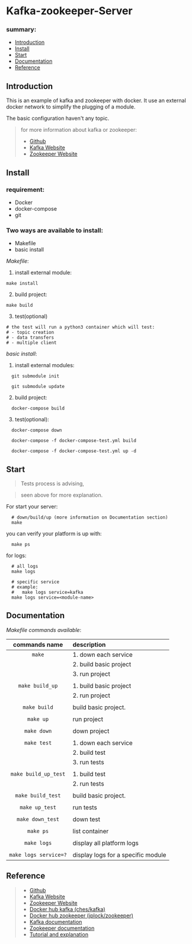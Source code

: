 # Kafka-zookeeper-Server


### summary:
  - [Introduction](#introduction)
  - [Install](#install)
  - [Start](#start)
  - [Documentation](#documentation)
  - [Reference](#reference)



## Introduction

  This is an example of kafka and zookeeper with docker.
  It use an external docker network to simplify the plugging of a module.

  The basic configuration haven't any topic.

  > for more information about kafka or zookeeper:
  > - [Github](https://github.com/apache/kafka/)
  > - [Kafka Website](https://kafka.apache.org)
  > - [Zookeeper Website](http://zookeeper.apache.org)


## Install

### requirement:
- Docker
- docker-compose
- git

### Two ways are available to install:
- Makefile
- basic install

_Makefile_:
1. install external module:
```
make install
```
2. build project:
```
make build
```
3. test(optional)
```
# the test will run a python3 container which will test:
# - topic creation
# - data transfers
# - multiple client
```

_basic install_:
1. install external modules:
```
  git submodule init

  git submodule update
```

2. build project:
```
  docker-compose build
```

3. test(optional):
```
  docker-compose down

  docker-compose -f docker-compose-test.yml build

  docker-compose -f docker-compose-test.yml up -d
```

## Start

> Tests process is advising,

> seen above for more explanation.

For start your server:
```
  # down/build/up (more information on Documentation section)
  make
```

you can verify your platform is up with:
```
  make ps
```

for logs:
```
  # all logs
  make logs

  # specific service
  # example:
  #   make logs service=kafka
  make logs service=<module-name>
```

## Documentation

_Makefile commands available_:

|   **commands name**   | **description**                    |
|:---------------------:|:---------------------------------- |
|        `make`         | 1. down each service               |
|                       | 2. build basic project             |
|                       | 3. run project                     |
|                       |                                    |
|    `make build_up`    | 1. build basic project             |
|                       | 2. run project                     |
|                       |                                    |
|     `make build`      | build basic project.               |
|                       |                                    |
|       `make up`       | run project                        |
|                       |                                    |
|      `make down`      | down project                       |
|                       |                                    |
|      `make test`      | 1. down each service               |
|                       | 2. build test                      |
|                       | 3. run tests                       |
|                       |                                    |
| `make build_up_test`  | 1. build test                      |
|                       | 2. run tests                       |
|                       |                                    |
|   `make build_test`   | build basic project.               |
|                       |                                    |
|    `make up_test`     | run tests                          |
|                       |                                    |
|   `make down_test`    | down test                          |
|                       |                                    |
|       `make ps`       | list container                     |
|                       |                                    |
|      `make logs`      | display all platform logs          |
|                       |                                    |
| `make logs service=?` | display logs for a specific module |


## Reference

> - [Github](https://github.com/apache/kafka/)
> - [Kafka Website](https://kafka.apache.org)
> - [Zookeeper Website](http://zookeeper.apache.org)
> - [Docker hub kafka (ches/kafka)](https://hub.docker.com/r/ches/kafka/)
> - [Docker hub zookeeper (jplock/zookeeper)](https://hub.docker.com/r/jplock/zookeeper/)
> - [Kafka documentation](https://kafka.apache.org/documentation/)
> - [Zookeeper documentation](http://zookeeper.apache.org/doc/current/index.html)
> - [Tutorial and explanation](https://www.tutorialspoint.com/apache_kafka/apache_kafka_quick_guide.htm)
